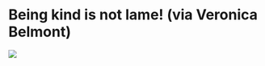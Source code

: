 <!--
id: 430805385
link: http://tumblr.atmos.org/post/430805385/being-kind-is-not-lame-via-veronica-belmont
slug: being-kind-is-not-lame-via-veronica-belmont
date: Sat Mar 06 2010 12:26:29 GMT-0800 (PST)
publish: 2010-03-06
tags: 
title: Being kind is not lame! (via Veronica Belmont)
-->


Being kind is not lame! (via Veronica Belmont)
==============================================

![](http://24.media.tumblr.com/tumblr_kyvng5cgMX1qz4sngo1_400.jpg)

